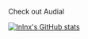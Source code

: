 Check out Audial 

[![Inlnx's GitHub stats](https://github-readme-stats.vercel.app/api?username=inlnx)](https://github.com/anuraghazra/github-readme-stats)




